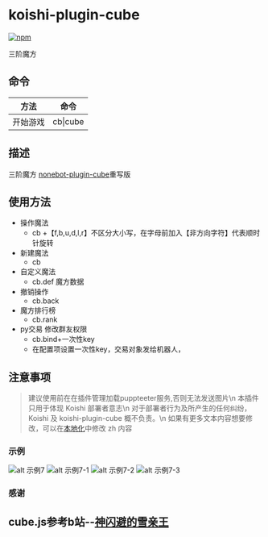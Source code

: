 # koishi-plugin-cube

[![npm](https://img.shields.io/npm/v/koishi-plugin-cube?style=flat-square)](https://www.npmjs.com/package/koishi-plugin-cube)

三阶魔方

## 命令
|  方法  | 命令  |
|  ----  | ----  |
| 开始游戏  | cb\|cube|

## 描述
三阶魔方
[nonebot-plugin-cube](https://github.com/initialencounter/nonebot-plugin-cube)重写版

## 使用方法
- 操作魔法
  - cb +【f,b,u,d,l,r】不区分大小写，在字母前加入【非方向字符】代表顺时针旋转
- 新建魔法
  - cb
- 自定义魔法
  - cb.def 魔方数据
- 撤销操作
  - cb.back
- 魔方排行榜
  - cb.rank
- py交易 修改群友权限
  - cb.bind+一次性key 
  - 在配置项设置一次性key，交易对象发给机器人，

## 注意事项
>建议使用前在在插件管理加载puppteeter服务,否则无法发送图片\n
本插件只用于体现 Koishi 部署者意志\n
对于部署者行为及所产生的任何纠纷， Koishi 及 koishi-plugin-cube 概不负责。\n
如果有更多文本内容想要修改，可以在<a href="/locales">本地化</a>中修改 zh 内容

### 示例
![alt 示例7](https://github.com/initialencounter/mykoishi/blob/master/screenshot/7.png)
![alt 示例7-1](https://github.com/initialencounter/mykoishi/blob/master/screenshot/7-1.png)
![alt 示例7-2](https://github.com/initialencounter/mykoishi/blob/master/screenshot/7-2.png)
![alt 示例7-3](https://github.com/initialencounter/mykoishi/blob/master/screenshot/7-3.png)

### 感谢
## cube.js参考b站--[神闪避的雪亲王](https://space.bilibili.com/16355723)